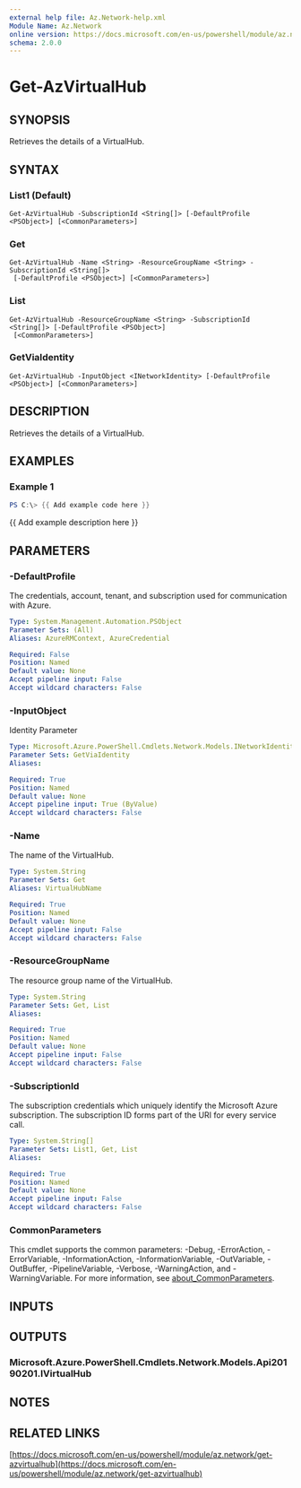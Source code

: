 ```yaml
---
external help file: Az.Network-help.xml
Module Name: Az.Network
online version: https://docs.microsoft.com/en-us/powershell/module/az.network/get-azvirtualhub
schema: 2.0.0
---
```


# Get-AzVirtualHub

## SYNOPSIS
Retrieves the details of a VirtualHub.

## SYNTAX

### List1 (Default)
```
Get-AzVirtualHub -SubscriptionId <String[]> [-DefaultProfile <PSObject>] [<CommonParameters>]
```

### Get
```
Get-AzVirtualHub -Name <String> -ResourceGroupName <String> -SubscriptionId <String[]>
 [-DefaultProfile <PSObject>] [<CommonParameters>]
```

### List
```
Get-AzVirtualHub -ResourceGroupName <String> -SubscriptionId <String[]> [-DefaultProfile <PSObject>]
 [<CommonParameters>]
```

### GetViaIdentity
```
Get-AzVirtualHub -InputObject <INetworkIdentity> [-DefaultProfile <PSObject>] [<CommonParameters>]
```

## DESCRIPTION
Retrieves the details of a VirtualHub.

## EXAMPLES

### Example 1
```powershell
PS C:\> {{ Add example code here }}
```

{{ Add example description here }}

## PARAMETERS

### -DefaultProfile
The credentials, account, tenant, and subscription used for communication with Azure.

```yaml
Type: System.Management.Automation.PSObject
Parameter Sets: (All)
Aliases: AzureRMContext, AzureCredential

Required: False
Position: Named
Default value: None
Accept pipeline input: False
Accept wildcard characters: False
```

### -InputObject
Identity Parameter

```yaml
Type: Microsoft.Azure.PowerShell.Cmdlets.Network.Models.INetworkIdentity
Parameter Sets: GetViaIdentity
Aliases:

Required: True
Position: Named
Default value: None
Accept pipeline input: True (ByValue)
Accept wildcard characters: False
```

### -Name
The name of the VirtualHub.

```yaml
Type: System.String
Parameter Sets: Get
Aliases: VirtualHubName

Required: True
Position: Named
Default value: None
Accept pipeline input: False
Accept wildcard characters: False
```

### -ResourceGroupName
The resource group name of the VirtualHub.

```yaml
Type: System.String
Parameter Sets: Get, List
Aliases:

Required: True
Position: Named
Default value: None
Accept pipeline input: False
Accept wildcard characters: False
```

### -SubscriptionId
The subscription credentials which uniquely identify the Microsoft Azure subscription.
The subscription ID forms part of the URI for every service call.

```yaml
Type: System.String[]
Parameter Sets: List1, Get, List
Aliases:

Required: True
Position: Named
Default value: None
Accept pipeline input: False
Accept wildcard characters: False
```

### CommonParameters
This cmdlet supports the common parameters: -Debug, -ErrorAction, -ErrorVariable, -InformationAction, -InformationVariable, -OutVariable, -OutBuffer, -PipelineVariable, -Verbose, -WarningAction, and -WarningVariable. For more information, see [about_CommonParameters](http://go.microsoft.com/fwlink/?LinkID=113216).

## INPUTS

## OUTPUTS

### Microsoft.Azure.PowerShell.Cmdlets.Network.Models.Api20190201.IVirtualHub
## NOTES

## RELATED LINKS

[https://docs.microsoft.com/en-us/powershell/module/az.network/get-azvirtualhub](https://docs.microsoft.com/en-us/powershell/module/az.network/get-azvirtualhub)

